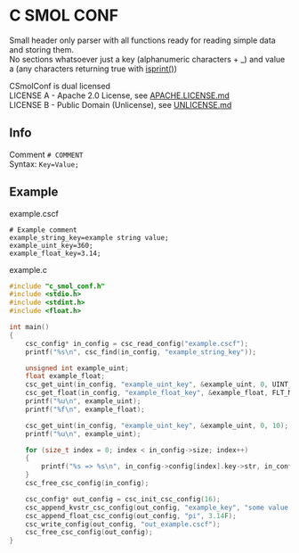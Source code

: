 # C SMOL CONF
Small header only parser with all functions ready for reading simple data and storing them. <br/>
No sections whatsoever just a key (alphanumeric characters + _) and value a (any characters returning true with [isprint()](https://en.cppreference.com/w/c/string/byte/isprint)) <br/>

CSmolConf is dual licensed <br/>
LICENSE A - Apache 2.0 License, see [APACHE.LICENSE.md](/APACHE.LICENSE.md) <br/>
LICENSE B - Public Domain (Unlicense), see [UNLICENSE.md](/UNLICENSE.md)

## Info
Comment ```# COMMENT ```<br/>
Syntax: ```Key=Value;```

## Example
example.cscf
```
# Example comment
example_string_key=example string value;
example_uint_key=360;
example_float_key=3.14;
```
example.c
```c
#include "c_smol_conf.h"
#include <stdio.h>
#include <stdint.h>
#include <float.h>

int main()
{
    csc_config* in_config = csc_read_config("example.cscf");
    printf("%s\n", csc_find(in_config, "example_string_key"));

    unsigned int example_uint;
    float example_float;
    csc_get_uint(in_config, "example_uint_key", &example_uint, 0, UINT_MAX);
    csc_get_float(in_config, "example_float_key", &example_float, FLT_MIN, FLT_MAX);
    printf("%u\n", example_uint);
    printf("%f\n", example_float);

    csc_get_uint(in_config, "example_uint_key", &example_uint, 0, 10);
    printf("%u\n", example_uint);

    for (size_t index = 0; index < in_config->size; index++)
    {
        printf("%s => %s\n", in_config->config[index].key->str, in_config->config[index].value->str);
    }
    csc_free_csc_config(in_config);

    csc_config* out_config = csc_init_csc_config(16);
    csc_append_kvstr_csc_config(out_config, "example_key", "some value with spaces");
    csc_append_float_csc_config(out_config, "pi", 3.14F);
    csc_write_config(out_config, "out_example.cscf");
    csc_free_csc_config(out_config);
}
```